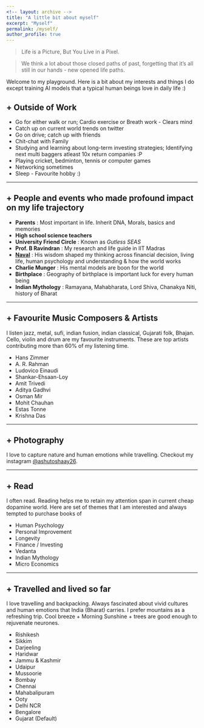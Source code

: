 ```yaml
---
<!-- layout: archive -->
title: "A little bit about myself"
excerpt: "Myself"
permalink: /myself/
author_profile: true
---
```


> Life is a Picture, But You Live in a Pixel.

> We think a lot about those closed paths of past, forgetting that it’s all still in our hands - new opened life paths. 

Welcome to my playground. Here is a bit about my interests and things I do except training AI models that a typical human beings love in daily life :)


## + **Outside of Work**
- Go for either walk or run; Cardio exercise or Breath work - Clears mind
- Catch up on current world trends on twitter
- Go on drive; catch up with friends
- Chit-chat with Family 
- Studying and learning about long-term investing strategies; Identifying next multi baggers atleast 10x return companies :P
- Playing cricket, bedminton, tennis or computer games
- Networking sometimes
- Sleep - Favourite hobby :)

---


## + **People and events who made profound impact on my life trajectory** 
- **Parents** : Most important in life. Inherit DNA, Morals, basics and memories
- **High school science teachers**
- **University Friend Circle** : Known as *Gutless SEAS*
- **Prof. B Ravindran** : My research and life guide in IIT Madras
- **[Naval](https://nav.al/)** : His wisdom shaped my thinking across financial decision, living life, human psychology and understanding & how the world works 
- **Charlie Munger** : His mental models are boon for the world
- **Birthplace** : Geography of birthplace is important luck for every human being
- **Indian Mythology** : Ramayana, Mahabharata, Lord Shiva, Chanakya Niti, history of Bharat 

---

## + **Favourite Music Composers & Artists**
I listen jazz, metal, sufi, indian fusion, indian classical, Gujarati folk, Bhajan. Cello, violin and drum are my favourite instruments. These are top artists contributing more than 60% of my listening time. 
- Hans Zimmer
- A. R. Rahman
- Ludovico Einaudi
- Shankar-Ehsaan-Loy
- Amit Trivedi
- Aditya Gadhvi
- Osman Mir
- Mohit Chauhan
- Estas Tonne
- Krishna Das

---

## + **Photography**
I love to capture nature and human emotions while travelling. Checkout my instagram [@ashutoshaay26](https://instagram.com/ashutoshaay26/).

---

## + **Read**
I often read. Reading helps me to retain my attention span in current cheap dopamine world. Here are set of themes that I am interested and always tempted to purchase books of
- Human Psychology
- Personal Improvement
- Longevity
- Finance / Investing
- Vedanta
- Indian Mythology
- Micro Economics

---

## + **Travelled and lived so far**
I love travelling and backpacking. Always fascinated about vivid cultures and human emotions that India (Bharat) carries. I prefer mountains as a refreshing trip. Cool breeze + Morning Sunshine + trees are good enough to rejuvenate neurones.
- Rishikesh
- Sikkim
- Darjeeling
- Haridwar
- Jammu & Kashmir
- Udaipur
- Mussoorie
- Bombay
- Chennai
- Mahabalipuram
- Ooty 
- Delhi NCR
- Bengalore 
- Gujarat (Default)
